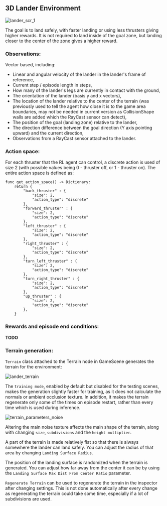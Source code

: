 ## 3D Lander Environment

![lander_scr_1](https://github.com/edbeeching/godot_rl_agents_examples/assets/61947090/66bca4d4-17cb-4618-b4be-ac5a04144927)

The goal is to land safely, with faster landing or using less thrusters giving higher rewards. 
It is not required to land inside of the goal zone, but landing closer to the center of the zone gives a higher reward.

### Observations:
Vector based, including:

- Linear and angular velocity of the lander in the lander's frame of reference,
- Current step / episode length in steps,
- How many of the lander's legs are currently in contact with the ground,
- The orientation of the lander (basis y and x vectors),
- The location of the lander relative to the center of the terrain (was previously used to tell the agent how close it is to the game area boundaries, may not be needed in current version as CollisionShape walls are added which the RayCast sensor can detect),
- The position of the goal (landing zone) relative to the lander,
- The direction difference between the goal direction (Y axis pointing upward) and the current direction,
- Observations from a RayCast sensor attached to the lander.

### Action space:
For each thruster that the RL agent can control, a discrete action is used of size 2 (with possible values being 0 - thruster off, or 1 - thruster on). 
The entire action space is defined as:

```gdscript
func get_action_space() -> Dictionary:
	return {
		"back_thruster" : {
			"size": 2,
			"action_type": "discrete"
		},
		"forward_thruster" : {
			"size": 2,
			"action_type": "discrete"
		},
		"left_thruster" : {
			"size": 2,
			"action_type": "discrete"
		},
		"right_thruster" : {
			"size": 2,
			"action_type": "discrete"
		},
		"turn_left_thruster" : {
			"size": 2,
			"action_type": "discrete"
		},
		"turn_right_thruster" : {
			"size": 2,
			"action_type": "discrete"
		},
		"up_thruster" : {
			"size": 2,
			"action_type": "discrete"
		},
	}
```

### Rewards and episode end conditions:
**TODO**

### Terrain generation:
`Terrain` class attached to the Terrain node in GameScene generates the terrain for the environment:

![lander_terrain](https://github.com/edbeeching/godot_rl_agents_examples/assets/61947090/ff3aa7d7-259a-436e-85b4-039b66f0ff01)

The `training mode`, enabled by default but disabled for the testing scenes, makes the generation slightly faster for training, as it does not calculate the normals or ambient occlusion texture.
In addition, it makes the terrain regenerate only some of the times on episode restart, rather than every time which is used during inference.

![terrain_parameters_noise](https://github.com/edbeeching/godot_rl_agents_examples/assets/61947090/0e3f5176-2c7f-48c6-ad46-b98e880b7b26)

Altering the main noise texture affects the main shape of the terrain, along with changing `size`, `subdivisions` and the `height multiplier`.

A part of the terrain is made relatively flat so that there is always somewhere the lander can land safely. 
You can adjust the radius of that area by changing `Landing Surface Radius`. 

The position of the landing surface is randomized when the terrain is generated.
You can adjust how far away from the center it can be by using the `Landing Surface Max Dist From Center Ratio` parameter.

`Regenerate Terrain` can be used to regenerate the terrain in the inspector after changing settings. This is not done automatically after every change as regenerating the terrain could take some time, especially if a lot of subdivisions are used.

